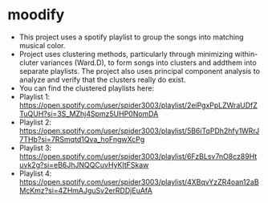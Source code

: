 # moodify
+ This project uses a spotify playlist to group the songs into matching musical color.
+ Project uses clustering methods, particularly through minimizing within-cluter variances (Ward.D), to form songs into clusters and addthem into separate playlists. The project also uses principal component analysis to analyze and verify that the clusters really do exist. 
+ You can find the clustered playlists here:
+ Playlist 1: https://open.spotify.com/user/spider3003/playlist/2eiPgxPpLZWraUDfZTuQUH?si=3S_MZhj4Spmz5UHP0NomDA
+ Playlist 2: https://open.spotify.com/user/spider3003/playlist/5B6iTqPDh2hfy1WRrJ7THb?si=7RSmqtd1Qva_hoFngwXcPg
+ Playlist 3: https://open.spotify.com/user/spider3003/playlist/6FzBLsv7nO8cz89Htuvk2g?si=eB6JhJNQQCuvHyKItFSkaw 
+ Playlist 4: https://open.spotify.com/user/spider3003/playlist/4XBqvYzZR4oan12aBMcKmz?si=4ZHmAJguSv2erRDDjEuAfA
